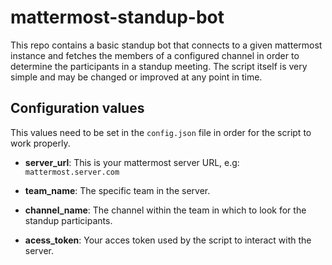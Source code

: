 # mattermost-standup-bot

This repo contains a basic standup bot that connects to a given mattermost instance and fetches the members of a configured channel in order to determine the participants in a standup meeting. The script itself is very simple and may be changed or improved at any point in time.

## Configuration values

This values need to be set in the `config.json` file in order for the script to work properly.

* **server_url**: This is your mattermost server URL, e.g: `mattermost.server.com` 

* **team_name**: The specific team in the server.

* **channel_name**: The channel within the team in which to look for the standup participants.

* **acess_token**: Your acces token used by the script to interact with the server.
